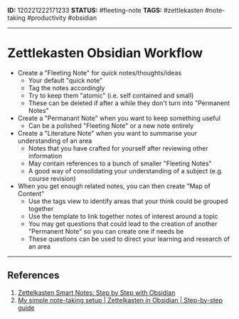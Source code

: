 **ID:** 120221222171233
**STATUS:** #fleeting-note
**TAGS:** #zettlekasten #note-taking #productivity #obsidian

--- 
# Zettlekasten Obsidian Workflow

- Create a "Fleeting Note" for quick notes/thoughts/ideas
	- Your default "quick note"
	- Tag the notes accordingly
	- Try to keep them "atomic" (i.e. self contained and small)
	- These can be deleted if after a while they don't turn into "Permanent Notes"
- Create a "Permanant Note" when you want to keep something useful
	- Can be a polished "Fleeting Note" or a new note entirely
 - Create a "Literature Note" when you want to summarise your understanding of an area
	- Notes that you have crafted for yourself after reviewing other information
	- May contain references to a bunch of smaller "Fleeting Notes"
	- A good way of consolidating your understanding of a subject (e.g. course revision)
 - When you get enough related notes, you can then create "Map of Content"
	 - Use the tags view to identify areas that your think could be grouped together
	 - Use the template to link together notes of interest around a topic
	 - You may get questions that could lead to the creation of another "Permanent Note" so you can create one if needs be
	 - These questions can be used to direct your learning and research of an area
  
---
## References
1. [Zettelkasten Smart Notes: Step by Step with Obsidian](https://youtu.be/ziE6UExsOrs)
2. [My simple note-taking setup | Zettelkasten in Obsidian | Step-by-step guide](https://youtu.be/E6ySG7xYgjY)